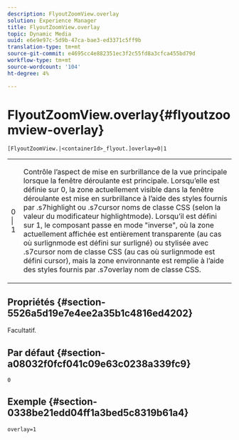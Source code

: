 ```yaml
---
description: FlyoutZoomView.overlay
solution: Experience Manager
title: FlyoutZoomView.overlay
topic: Dynamic Media
uuid: e6e9e97c-5d9b-47ca-bae3-ed3371c5ff9b
translation-type: tm+mt
source-git-commit: e4695cc4e882351ec3f2c55fd8a3cfca455bd79d
workflow-type: tm+mt
source-wordcount: '104'
ht-degree: 4%

---
```



# FlyoutZoomView.overlay{#flyoutzoomview-overlay}

`[FlyoutZoomView.|<containerId>_flyout.]overlay=0|1`

<table id="table_D052090D052D4273B37872C0C7E09E4B"> 
 <tbody> 
  <tr> 
   <td colname="col1"> <p><span class="codeph"> 0 | 1</span> </p> </td> 
   <td colname="col2"> <p> Contrôle l’aspect de mise en surbrillance de la vue principale lorsque la fenêtre déroulante est principale. Lorsqu’elle est définie sur <span class="codeph"> 0</span>, la zone actuellement visible dans la fenêtre déroulante est mise en surbrillance à l’aide des styles fournis par <span class="codeph"> .s7highlight</span> ou <span class="codeph"> .s7cursor</span> noms de classe CSS (selon la valeur du modificateur <span class="codeph"> highlightmode</span>). Lorsqu’il est défini sur <span class="codeph"> 1</span>, le composant passe en mode "inverse", où la zone actuellement affichée est entièrement transparente (au cas où <span class="codeph"> surlignmode</span> est défini sur <span class="codeph"> surligné</span>) ou stylisée avec <span class="codeph"> .s7cursor</span> nom de classe CSS (au cas où <span class="codeph"> surlignmode</span> est défini <span class="codeph"> cursor</span>), mais la zone environnante est remplie à l’aide des styles fournis par <span class="codeph"> .s7overlay</span> nom de classe CSS. </p> </td> 
  </tr> 
 </tbody> 
</table>

## Propriétés {#section-5526a5d19e7e4ee2a35b1c4816ed4202}

Facultatif.

## Par défaut {#section-a08032f0fcf041c09e63c0238a339fc9}

`0`

## Exemple {#section-0338be21edd04ff1a3bed5c8319b61a4}

`overlay=1`
